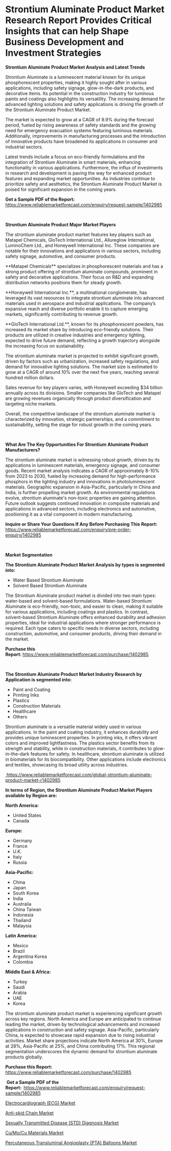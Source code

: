 <p><h1>Strontium Aluminate Product Market Research Report Provides Critical Insights that can help Shape Business Development and Investment Strategies</h1></p><p><strong>Strontium Aluminate Product Market Analysis and Latest Trends</strong></p>
<p><p>Strontium Aluminate is a luminescent material known for its unique phosphorescent properties, making it highly sought after in various applications, including safety signage, glow-in-the-dark products, and decorative items. Its potential in the construction industry for luminous paints and coatings also highlights its versatility. The increasing demand for advanced lighting solutions and safety applications is driving the growth of the Strontium Aluminate Product Market.</p><p>The market is expected to grow at a CAGR of 9.9% during the forecast period, fueled by rising awareness of safety standards and the growing need for emergency evacuation systems featuring luminous materials. Additionally, improvements in manufacturing processes and the introduction of innovative products have broadened its applications in consumer and industrial sectors. </p><p>Latest trends include a focus on eco-friendly formulations and the integration of Strontium Aluminate in smart materials, enhancing functionality in various applications. Furthermore, the influx of investments in research and development is paving the way for enhanced product features and expanding market opportunities. As industries continue to prioritize safety and aesthetics, the Strontium Aluminate Product Market is poised for significant expansion in the coming years.</p></p>
<p><strong>Get a Sample PDF of the Report:&nbsp;</strong> <a href="https://www.reliablemarketforecast.com/enquiry/request-sample/1402985?utm_campaign=1803&utm_medium=2&utm_source=Github&utm_content=ia&utm_term=23102024&utm_id=strontium-aluminate-product">https://www.reliablemarketforecast.com/enquiry/request-sample/1402985</a></p>
<p>&nbsp;</p>
<p><strong>Strontium Aluminate Product Major Market Players</strong></p>
<p><p>The strontium aluminate product market features key players such as Matapel Chemicals, GloTech International Ltd., Allureglow International, LuminoChem Ltd., and Honeywell International Inc. These companies are notable for their innovations and applications in various sectors, including safety signage, automotive, and consumer products.</p><p>**Matapel Chemicals** specializes in phosphorescent materials and has a strong product offering of strontium aluminate compounds, prominent in safety and decorative applications. Their focus on R&D and expanding distribution networks positions them for steady growth.</p><p>**Honeywell International Inc.**, a multinational conglomerate, has leveraged its vast resources to integrate strontium aluminate into advanced materials used in aerospace and industrial applications. The company’s expansive reach and diverse portfolio enable it to capture emerging markets, significantly contributing to revenue growth.</p><p>**GloTech International Ltd.**, known for its phosphorescent powders, has increased its market share by introducing eco-friendly solutions. Their products are utilized in creative industries and emergency lighting, expected to drive future demand, reflecting a growth trajectory alongside the increasing focus on sustainability.</p><p>The strontium aluminate market is projected to exhibit significant growth, driven by factors such as urbanization, increased safety regulations, and demand for innovative lighting solutions. The market size is estimated to grow at a CAGR of around 10% over the next five years, reaching several hundred million dollars.</p><p>Sales revenue for key players varies, with Honeywell exceeding $34 billion annually across its divisions. Smaller companies like GloTech and Matapel are growing revenues organically through product diversification and targeting niche markets.</p><p>Overall, the competitive landscape of the strontium aluminate market is characterized by innovation, strategic partnerships, and a commitment to sustainability, setting the stage for robust growth in the coming years.</p></p>
<p>&nbsp;</p>
<p><strong>What Are The Key Opportunities For Strontium Aluminate Product Manufacturers?</strong></p>
<p><p>The strontium aluminate market is witnessing robust growth, driven by its applications in luminescent materials, emergency signage, and consumer goods. Recent market analysis indicates a CAGR of approximately 8-10% from 2023 to 2030, fueled by increasing demand for high-performance phosphors in the lighting industry and innovations in photoluminescent materials. Geographic expansion in Asia-Pacific, particularly in China and India, is further propelling market growth. As environmental regulations evolve, strontium aluminate's non-toxic properties are gaining attention. Future outlook suggests continued innovation in composite materials and applications in advanced sectors, including electronics and automotive, positioning it as a vital component in modern manufacturing.</p></p>
<p><strong>Inquire or Share Your Questions If Any Before Purchasing This Report:</strong> <a href="https://www.reliablemarketforecast.com/enquiry/pre-order-enquiry/1402985?utm_campaign=1803&utm_medium=2&utm_source=Github&utm_content=ia&utm_term=23102024&utm_id=strontium-aluminate-product">https://www.reliablemarketforecast.com/enquiry/pre-order-enquiry/1402985</a></p>
<p>&nbsp;</p>
<p><strong>Market Segmentation</strong></p>
<p><strong>The Strontium Aluminate Product Market Analysis by types is segmented into:</strong></p>
<p><ul><li>Water Based Strontium Aluminate</li><li>Solvent Based Strontium Aluminate</li></ul></p>
<p><p>The Strontium Aluminate product market is divided into two main types: water-based and solvent-based formulations. Water-based Strontium Aluminate is eco-friendly, non-toxic, and easier to clean, making it suitable for various applications, including coatings and plastics. In contrast, solvent-based Strontium Aluminate offers enhanced durability and adhesion properties, ideal for industrial applications where stronger performance is required. Each type caters to specific needs in diverse sectors, including construction, automotive, and consumer products, driving their demand in the market.</p></p>
<p><strong>Purchase this Report:&nbsp;</strong><a href="https://www.reliablemarketforecast.com/purchase/1402985?utm_campaign=1803&utm_medium=2&utm_source=Github&utm_content=ia&utm_term=23102024&utm_id=strontium-aluminate-product">https://www.reliablemarketforecast.com/purchase/1402985</a></p>
<p>&nbsp;</p>
<p><strong>The Strontium Aluminate Product Market Industry Research by Application is segmented into:</strong></p>
<p><ul><li>Paint and Coating</li><li>Printing Inks</li><li>Plastics</li><li>Construction Materials</li><li>Healthcare</li><li>Others</li></ul></p>
<p><p>Strontium aluminate is a versatile material widely used in various applications. In the paint and coating industry, it enhances durability and provides unique luminescent properties. In printing inks, it offers vibrant colors and improved lightfastness. The plastics sector benefits from its strength and stability, while in construction materials, it contributes to glow-in-the-dark features for safety. In healthcare, strontium aluminate is utilized in biomaterials for its biocompatibility. Other applications include electronics and textiles, showcasing its broad utility across industries.</p></p>
<p><a href="https://www.reliablemarketforecast.com/global-strontium-aluminate-product-market-r1402985?utm_campaign=1803&utm_medium=2&utm_source=Github&utm_content=ia&utm_term=23102024&utm_id=strontium-aluminate-product">&nbsp;https://www.reliablemarketforecast.com/global-strontium-aluminate-product-market-r1402985</a></p>
<p><strong>In terms of Region, the Strontium Aluminate Product Market Players available by Region are:</strong></p>
<p>
    <p> <strong> North America: </strong>
        <ul>
            <li>United States</li>
            <li>Canada</li>
        </ul>
        </p> 
    <p> <strong> Europe: </strong>
        <ul>
            <li>Germany</li>
            <li>France</li>
            <li>U.K.</li>
            <li>Italy</li>
            <li>Russia</li>
        </ul>
        </p> 
    <p> <strong> Asia-Pacific: </strong>
        <ul>
            <li>China</li>
            <li>Japan</li>
            <li>South Korea</li>
            <li>India</li>
            <li>Australia</li>
            <li>China Taiwan</li>
            <li>Indonesia</li>
            <li>Thailand</li>
            <li>Malaysia</li>
        </ul>
        </p> 
    <p> <strong> Latin America: </strong>
        <ul>
            <li>Mexico</li>
            <li>Brazil</li>
            <li>Argentina Korea</li>
            <li>Colombia</li>
        </ul>
        </p> 
    <p> <strong> Middle East & Africa: </strong>
        <ul>
            <li>Turkey</li>
            <li>Saudi</li>
            <li>Arabia</li>
            <li>UAE</li>
            <li>Korea</li>
        </ul>
    </p>
    </p>
<p><p>The strontium aluminate product market is experiencing significant growth across key regions. North America and Europe are anticipated to continue leading the market, driven by technological advancements and increased applications in construction and safety signage. Asia-Pacific, particularly China, is expected to showcase rapid expansion due to rising industrial activities. Market share projections indicate North America at 30%, Europe at 28%, Asia-Pacific at 25%, and China contributing 17%. This regional segmentation underscores the dynamic demand for strontium aluminate products globally.</p></p>
<p><strong>Purchase this Report: </strong><a href="https://www.reliablemarketforecast.com/purchase/1402985?utm_campaign=1803&utm_medium=2&utm_source=Github&utm_content=ia&utm_term=23102024&utm_id=strontium-aluminate-product">https://www.reliablemarketforecast.com/purchase/1402985</a></p>
<p>&nbsp;<strong>Get a Sample PDF of the Report:&nbsp;&nbsp;</strong><a href="https://www.reliablemarketforecast.com/enquiry/request-sample/1402985?utm_campaign=1803&utm_medium=2&utm_source=Github&utm_content=ia&utm_term=23102024&utm_id=strontium-aluminate-product">https://www.reliablemarketforecast.com/enquiry/request-sample/1402985</a></p>
<p><strong></strong></p>
<p><p><a href="https://www.linkedin.com/pulse/electrocardiograph-ecg-market2024-2031-industry-insights-investment-iw8tf?utm_campaign=1803&utm_medium=2&utm_source=Github&utm_content=ia&utm_term=23102024&utm_id=strontium-aluminate-product">Electrocardiograph (ECG) Market</a></p><p><a href="https://github.com/JubayerMia832/Market-Research-Report-List-1/blob/main/anti-skid-chain-market.md?utm_campaign=1803&utm_medium=2&utm_source=Github&utm_content=ia&utm_term=23102024&utm_id=strontium-aluminate-product">Anti-skid Chain Market</a></p><p><a href="https://www.linkedin.com/pulse/sustainability-trends-sexually-transmitted-disease-std-diagnosis-dku5c?utm_campaign=1803&utm_medium=2&utm_source=Github&utm_content=ia&utm_term=23102024&utm_id=strontium-aluminate-product">Sexually Transmitted Disease (STD) Diagnosis Market</a></p><p><a href="https://www.linkedin.com/pulse/market-leaders-laggards-global-cumocu-materials-trends-forecast-txrxe?utm_campaign=1803&utm_medium=2&utm_source=Github&utm_content=ia&utm_term=23102024&utm_id=strontium-aluminate-product">Cu/Mo/Cu Materials Market</a></p><p><a href="https://www.linkedin.com/pulse/unlocking-growth-potential-strategic-analysis-percutaneous-transluminal-kwnkf?utm_campaign=1803&utm_medium=2&utm_source=Github&utm_content=ia&utm_term=23102024&utm_id=strontium-aluminate-product">Percutaneous Transluminal Angioplasty (PTA) Balloons Market</a></p></p>